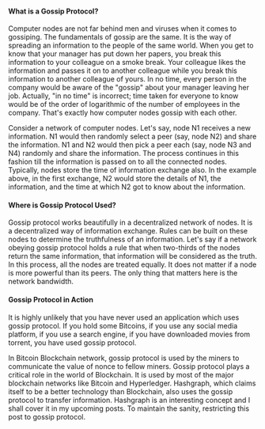 #### What is a Gossip Protocol? #### 
Computer nodes are not far behind men and viruses when it comes to gossiping. The fundamentals of gossip are the same. It is the way of spreading an information to the people of the same world. When you get to know that your manager has put down her papers, you break this information to your colleague on a smoke break. Your colleague likes the information and passes it on to another colleague while you break this information to another colleague of yours. In no time, every person in the company would be aware of the "gossip" about your manager leaving her job. Actually, "in no time" is incorrect; time taken for everyone to know would be of the order of logarithmic of the number of employees in the company. That's exactly how computer nodes gossip with each other.

Consider a network of computer nodes. Let's say, node N1 receives a new information. N1 would then randomly select a peer (say, node N2) and share the information. N1 and N2 would then pick a peer each (say, node N3 and N4) randomly and share the information. The process continues in this fashion till the information is passed on to all the connected nodes. Typically, nodes store the time of information exchange also. In the example above, in the first exchange, N2 would store the details of N1, the information, and the time at which N2 got to know about the information.

#### Where is Gossip Protocol Used? ####
Gossip protocol works beautifully in a decentralized network of nodes. It is a decentralized way of information exchange. Rules can be built on these nodes to determine the truthfulness of an information. Let's say if a network obeying gossip protocol holds a rule that when two-thirds of the nodes return the same information, that information will be considered as the truth. In this process, all the nodes are treated equally. It does not matter if a node is more powerful than its peers. The only thing that matters here is the network bandwidth.

#### Gossip Protocol in Action ####
It is highly unlikely that you have never used an application which uses gossip protocol. If you hold some Bitcoins, if you use any social media platform, if you use a search engine, if you have downloaded movies from torrent, you have used gossip protocol.

In Bitcoin Blockchain network, gossip protocol is used by the miners to communicate the value of nonce to fellow miners. Gossip protocol plays a critical role in the world of Blockchain. It is used by most of the major blockchain networks like Bitcoin and Hyperledger. Hashgraph, which claims itself to be a better technology than Blockchain, also uses the gossip protocol to transfer information. Hashgraph is an interesting concept and I shall cover it in my upcoming posts. To maintain the sanity, restricting this post to gossip protocol.
